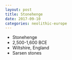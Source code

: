 ```yaml
---
layout: post
title: Stonehenge
date: 2017-09-10
categories: neolithic-europe
---
```


* Stonehenge
* 2,500-1,600 BCE
* Wiltshire, England
* Sarsen stones
